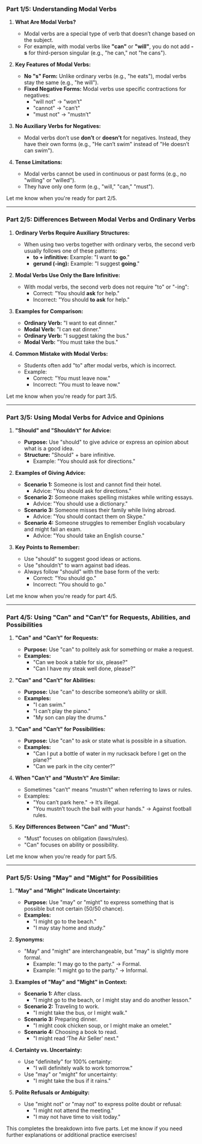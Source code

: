 ### Part 1/5: Understanding Modal Verbs

1. **What Are Modal Verbs?**
    
    - Modal verbs are a special type of verb that doesn’t change based on the subject.
    - For example, with modal verbs like **"can"** or **"will"**, you do not add **-s** for third-person singular (e.g., "he can," not "he cans").
2. **Key Features of Modal Verbs:**
    
    - **No "s" Form:** Unlike ordinary verbs (e.g., "he eats"), modal verbs stay the same (e.g., "he will").
    - **Fixed Negative Forms:** Modal verbs use specific contractions for negatives:
        - "will not" → "won’t"
        - "cannot" → "can’t"
        - "must not" → "mustn’t"
3. **No Auxiliary Verbs for Negatives:**
    
    - Modal verbs don’t use **don’t** or **doesn’t** for negatives. Instead, they have their own forms (e.g., "He can’t swim" instead of "He doesn’t can swim").
4. **Tense Limitations:**
    
    - Modal verbs cannot be used in continuous or past forms (e.g., no "willing" or "willed").
    - They have only one form (e.g., "will," "can," "must").

Let me know when you're ready for part 2/5.

---

### Part 2/5: Differences Between Modal Verbs and Ordinary Verbs

1. **Ordinary Verbs Require Auxiliary Structures:**
    
    - When using two verbs together with ordinary verbs, the second verb usually follows one of these patterns:
        - **to + infinitive:** Example: "I want **to go**."
        - **gerund (-ing):** Example: "I suggest **going**."
2. **Modal Verbs Use Only the Bare Infinitive:**
    
    - With modal verbs, the second verb does not require "to" or "-ing":
        - Correct: "You should **ask** for help."
        - Incorrect: "You should **to ask** for help."
3. **Examples for Comparison:**
    
    - **Ordinary Verb:** "I want to eat dinner."
    - **Modal Verb:** "I can eat dinner."
    - **Ordinary Verb:** "I suggest taking the bus."
    - **Modal Verb:** "You must take the bus."
4. **Common Mistake with Modal Verbs:**
    
    - Students often add "to" after modal verbs, which is incorrect.
    - Example:
        - Correct: "You must leave now."
        - Incorrect: "You must to leave now."

Let me know when you're ready for part 3/5.

---
### Part 3/5: Using Modal Verbs for Advice and Opinions

1. **"Should" and "Shouldn’t" for Advice:**
    
    - **Purpose:** Use "should" to give advice or express an opinion about what is a good idea.
    - **Structure:** "Should" + bare infinitive.
        - Example: "You should ask for directions."
2. **Examples of Giving Advice:**
    
    - **Scenario 1:** Someone is lost and cannot find their hotel.
        - Advice: "You should ask for directions."
    - **Scenario 2:** Someone makes spelling mistakes while writing essays.
        - Advice: "You should use a dictionary."
    - **Scenario 3:** Someone misses their family while living abroad.
        - Advice: "You should contact them on Skype."
    - **Scenario 4:** Someone struggles to remember English vocabulary and might fail an exam.
        - Advice: "You should take an English course."
3. **Key Points to Remember:**
    
    - Use "should" to suggest good ideas or actions.
    - Use "shouldn’t" to warn against bad ideas.
    - Always follow "should" with the base form of the verb:
        - Correct: "You should go."
        - Incorrect: "You should to go."

Let me know when you're ready for part 4/5.

---
### Part 4/5: Using "Can" and "Can’t" for Requests, Abilities, and Possibilities

1. **"Can" and "Can’t" for Requests:**
    
    - **Purpose:** Use "can" to politely ask for something or make a request.
    - **Examples:**
        - "Can we book a table for six, please?"
        - "Can I have my steak well done, please?"
2. **"Can" and "Can’t" for Abilities:**
    
    - **Purpose:** Use "can" to describe someone’s ability or skill.
    - **Examples:**
        - "I can swim."
        - "I can’t play the piano."
        - "My son can play the drums."
3. **"Can" and "Can’t" for Possibilities:**
    
    - **Purpose:** Use "can" to ask or state what is possible in a situation.
    - **Examples:**
        - "Can I put a bottle of water in my rucksack before I get on the plane?"
        - "Can we park in the city center?"
4. **When "Can’t" and "Mustn’t" Are Similar:**
    
    - Sometimes "can’t" means "mustn’t" when referring to laws or rules.
    - Examples:
        - "You can’t park here." → It’s illegal.
        - "You mustn’t touch the ball with your hands." → Against football rules.
5. **Key Differences Between "Can" and "Must":**
    
    - "Must" focuses on obligation (laws/rules).
    - "Can" focuses on ability or possibility.

Let me know when you're ready for part 5/5.

---
### Part 5/5: Using "May" and "Might" for Possibilities

1. **"May" and "Might" Indicate Uncertainty:**
    
    - **Purpose:** Use "may" or "might" to express something that is possible but not certain (50/50 chance).
    - **Examples:**
        - "I might go to the beach."
        - "I may stay home and study."
2. **Synonyms:**
    
    - "May" and "might" are interchangeable, but "may" is slightly more formal.
        - Example: "I may go to the party." → Formal.
        - Example: "I might go to the party." → Informal.
3. **Examples of "May" and "Might" in Context:**
    
    - **Scenario 1:** After class.
        - "I might go to the beach, or I might stay and do another lesson."
    - **Scenario 2:** Traveling to work.
        - "I might take the bus, or I might walk."
    - **Scenario 3:** Preparing dinner.
        - "I might cook chicken soup, or I might make an omelet."
    - **Scenario 4:** Choosing a book to read.
        - "I might read ‘The Air Seller’ next."
4. **Certainty vs. Uncertainty:**
    
    - Use "definitely" for 100% certainty:
        - "I will definitely walk to work tomorrow."
    - Use "may" or "might" for uncertainty:
        - "I might take the bus if it rains."
5. **Polite Refusals or Ambiguity:**
    
    - Use "might not" or "may not" to express polite doubt or refusal:
        - "I might not attend the meeting."
        - "I may not have time to visit today."

This completes the breakdown into five parts. Let me know if you need further explanations or additional practice exercises!